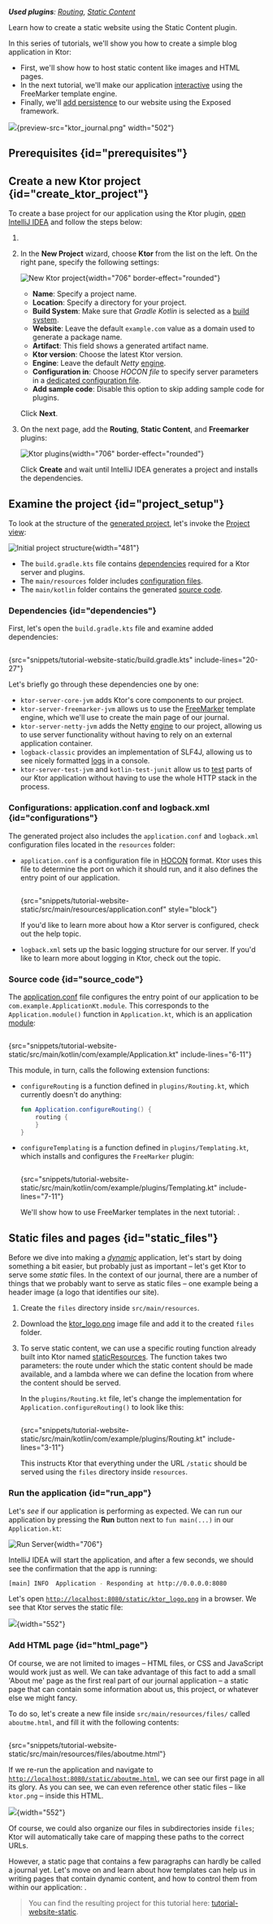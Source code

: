 [//]: # (title: Creating a static website)

<show-structure for="chapter" depth="2"/>

<tldr>
<var name="example_name" value="tutorial-website-static"/>
<include from="lib.topic" element-id="download_example"/>
<p>
<b>Used plugins</b>: <a href="server-routing.md">Routing</a>, <a href="server-static-content.md">Static Content</a>
</p>
</tldr>

<link-summary>Learn how to create a static website using the Static Content plugin.</link-summary>

In this series of tutorials, we'll show you how to create a simple blog application in Ktor:
- First, we'll show how to host static content like images and HTML pages.
- In the next tutorial, we'll make our application [interactive](server-create-interactive-website.md) using the FreeMarker template engine.
- Finally, we'll [add persistence](db-persistence.md) to our website using the Exposed framework.

![](ktor_journal.gif){preview-src="ktor_journal.png" width="502"}

## Prerequisites {id="prerequisites"}
<include from="lib.topic" element-id="plugin_prerequisites"/>

## Create a new Ktor project {id="create_ktor_project"}

To create a base project for our application using the Ktor plugin, [open IntelliJ IDEA](https://www.jetbrains.com/help/idea/run-for-the-first-time.html) and follow the steps below:

1. <include from="lib.topic" element-id="new_project_idea"/>
2. In the **New Project** wizard, choose **Ktor** from the list on the left. On the right pane, specify the following settings:
   
   ![New Ktor project](tutorial_website_new_project.png){width="706" border-effect="rounded"}

   * **Name**: Specify a project name.
   * **Location**: Specify a directory for your project.
   * **Build System**: Make sure that _Gradle Kotlin_ is selected as a [build system](server-dependencies.topic).
   * **Website**: Leave the default `example.com` value as a domain used to generate a package name.
   * **Artifact**: This field shows a generated artifact name.
   * **Ktor version**: Choose the latest Ktor version.
   * **Engine**: Leave the default _Netty_ [engine](server-engines.md).
   * **Configuration in**: Choose _HOCON file_ to specify server parameters in a [dedicated configuration file](server-create-and-configure.topic).
   * **Add sample code**: Disable this option to skip adding sample code for plugins.
   
   Click **Next**.

3. On the next page, add the **Routing**, **Static Content**, and **Freemarker** plugins:
   
   ![Ktor plugins](tutorial_website_new_project_plugins.png){width="706" border-effect="rounded"}

   Click **Create** and wait until IntelliJ IDEA generates a project and installs the dependencies.


## Examine the project {id="project_setup"}

To look at the structure of the [generated project](#create_ktor_project), let's invoke the [Project view](https://www.jetbrains.com/help/idea/project-tool-window.html):

![Initial project structure](tutorial_website_project_structure.png){width="481"}

* The `build.gradle.kts` file contains [dependencies](#dependencies) required for a Ktor server and plugins.
* The `main/resources` folder includes [configuration files](#configurations).
* The `main/kotlin` folder contains the generated [source code](#source_code).

### Dependencies {id="dependencies"}

First, let's open the `build.gradle.kts` file and examine added dependencies:
```kotlin
```
{src="snippets/tutorial-website-static/build.gradle.kts" include-lines="20-27"}

Let's briefly go through these dependencies one by one:

- `ktor-server-core-jvm` adds Ktor's core components to our project.
- `ktor-server-freemarker-jvm` allows us to use the [FreeMarker](server-freemarker.md) template engine, which we'll use to create the main page of our journal.
- `ktor-server-netty-jvm` adds the Netty [engine](server-engines.md) to our project, allowing us to use server functionality without having to rely on an external application container.
- `logback-classic` provides an implementation of SLF4J, allowing us to see nicely formatted [logs](server-logging.md) in a console.
- `ktor-server-test-jvm` and `kotlin-test-junit` allow us to [test](server-testing.md) parts of our Ktor application without having to use the whole HTTP stack in the process.

### Configurations: application.conf and logback.xml {id="configurations"}

The generated project also includes the `application.conf` and `logback.xml` configuration files located in the `resources` folder:
* `application.conf` is a configuration file in [HOCON](https://en.wikipedia.org/wiki/HOCON) format. Ktor uses this file to determine the port on which it should run, and it also defines the entry point of our application.
   ```
   ```
  {src="snippets/tutorial-website-static/src/main/resources/application.conf" style="block"}

  If you'd like to learn more about how a Ktor server is configured, check out the [](server-configuration-file.topic) help topic.
* `logback.xml` sets up the basic logging structure for our server. If you'd like to learn more about logging in Ktor, check out the [](server-logging.md) topic.

### Source code {id="source_code"}

The [application.conf](#configurations) file configures the entry point of our application to be `com.example.ApplicationKt.module`. This corresponds to the `Application.module()` function in `Application.kt`, which is an application [module](server-modules.md):

```kotlin
```
{src="snippets/tutorial-website-static/src/main/kotlin/com/example/Application.kt" include-lines="6-11"}

This module, in turn, calls the following extension functions:

* `configureRouting` is a function defined in `plugins/Routing.kt`, which currently doesn't do anything:
   ```kotlin
   fun Application.configureRouting() {
       routing {
       }
   }
   ```

* `configureTemplating` is a function defined in `plugins/Templating.kt`, which installs and configures the `FreeMarker` plugin:
   ```kotlin
   ```
  {src="snippets/tutorial-website-static/src/main/kotlin/com/example/plugins/Templating.kt" include-lines="7-11"}

  We'll show how to use FreeMarker templates in the next tutorial: [](server-create-interactive-website.md).



## Static files and pages {id="static_files"}

Before we dive into making a _[dynamic](server-create-interactive-website.md)_ application, let's start by doing something a bit easier, but probably just as important – let's get Ktor to serve some *static* files. In the context of our journal, there are a number of things that we probably want to serve as static files – one example being a header image (a logo that identifies our site).

1. Create the `files` directory inside `src/main/resources`.
2. Download the [ktor_logo.png](https://github.com/ktorio/ktor-documentation/blob/%ktor_version%/codeSnippets/snippets/tutorial-website-static/src/main/resources/files/ktor_logo.png) image file and add it to the created `files` folder.
3. To serve static content, we can use a specific routing function already built into Ktor named [staticResources](server-static-content.md). The function takes two parameters: the route under which the static content should be made available, and a lambda where we can define the location from where the content should be served.

   In the `plugins/Routing.kt` file, let's change the implementation for `Application.configureRouting()` to look like this:

   ```kotlin
   ```
   {src="snippets/tutorial-website-static/src/main/kotlin/com/example/plugins/Routing.kt" include-lines="3-11"}

   This instructs Ktor that everything under the URL `/static` should be served using the `files` directory inside `resources`.

### Run the application {id="run_app"}

Let's *see* if our application is performing as expected. We can run our application by pressing the **Run** button next to `fun main(...)` in our `Application.kt`:

![Run Server](run-app.png){width="706"}

IntelliJ IDEA will start the application, and after a few seconds, we should see the confirmation that the app is running:

```Bash
[main] INFO  Application - Responding at http://0.0.0.0:8080
```

Let's open [`http://localhost:8080/static/ktor_logo.png`](http://localhost:8080/static/ktor_logo.png) in a browser. We see that Ktor serves the static file:

![](ktor_logo_in_browser.png){width="552"}

### Add HTML page {id="html_page"}

Of course, we are not limited to images – HTML files, or CSS and JavaScript would work just as well. We can take advantage of this fact to add a small 'About me' page as the first real part of our journal application – a static page that can contain some information about us, this project, or whatever else we might fancy.

To do so, let's create a new file inside `src/main/resources/files/` called `aboutme.html`, and fill it with the following contents:

```html
```
{src="snippets/tutorial-website-static/src/main/resources/files/aboutme.html"}

If we re-run the application and navigate to [`http://localhost:8080/static/aboutme.html`](http://localhost:8080/static/aboutme.html), we can see our first page in all its glory. As you can see, we can even reference other static files – like `ktor.png` – inside this HTML.

![](aboutme.png){width="552"}

Of course, we could also organize our files in subdirectories inside `files`; Ktor will automatically take care of mapping these paths to the correct URLs.

However, a static page that contains a few paragraphs can hardly be called a journal yet. Let's move on and learn about how templates can help us in writing pages that contain dynamic content, and how to control them from within our application: [](server-create-interactive-website.md).

> You can find the resulting project for this tutorial here: [tutorial-website-static](https://github.com/ktorio/ktor-documentation/tree/%ktor_version%/codeSnippets/snippets/tutorial-website-static).